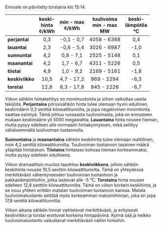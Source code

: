 Ennuste on päivitetty torstaina klo 15:14.

|              | keski-<br>hinta<br>¢/kWh | min - max<br>¢/kWh | tuulivoima<br>min - max<br>MW | keski-<br>lämpötila<br>°C |
|:-------------|:----------------:|:----------------:|:-------------:|:-------------:|
| **perjantai** | 0,3 | -0,1 - 0,7 | 4058 - 6388 | 0,4 |
| **lauantai** | 2,3 | -0,6 - 5,4 | 3026 - 6987 | -1,0 |
| **sunnuntai** | 4,2 | 0,8 - 7,1 | 2525 - 5148 | 0,1 |
| **maanantai** | 4,2 | 1,7 - 6,7 | 4311 - 5226 | 0,5 |
| **tiistai** | 4,9 | 1,0 - 9,2 | 2169 - 5161 | -1,8 |
| **keskiviikko** | 10,5 | 4,7 - 17,2 | 969 - 2294 | -6,3 |
| **torstai** | 12,8 | 8,3 - 17,8 | 845 - 2226 | -6,7 |

Viikon sähkön hintakehitys on monimuotoista ja siihen vaikuttaa useita tekijöitä. **Perjantaina** pörssisähkön hinta tulee olemaan hyvin edullinen, keskimäärin 0,3 senttiä kilowattitunnilta, ja jopa negatiivinen minimihinta saattaa esiintyä. Tämä johtuu runsaasta tuulivoimasta, joka on ennusteen mukaan keskimäärin yli 5000 megawattia. **Lauantaina** hinta nousee hieman, mutta pysyy edelleen alle normaalin hintakynnyksen, mikä selittyy vähäisemmällä tuulivoiman tuotannolla.

**Sunnuntaina** ja **maanantaina** sähkön keskihinta tulee olemaan maltillinen, noin 4,2 senttiä kilowattitunnilta. Tuulivoiman tuotannon tasainen määrä ylläpitää hintatason. **Tiistaina** hintataso kohoaa hieman korkeammaksi, mutta pysyy edelleen edullisena.

Viikon dramaattisin muutos tapahtuu **keskiviikkona**, jolloin sähkön keskihinta nousee 10,5 senttiin kilowattitunnilta. Tämä on yhteydessä merkittävästi vähentyneeseen tuulivoiman tuotantoon ja pakkaslämpötiloihin, jotka laskevat alle -5 °C. **Torstaina** hinta nousee edelleen 12,8 senttiin kilowattitunnilta. Tämä on viikon korkein keskihinta, ja se osuu yhteen erittäin matalan tuulivoiman tuotannon kanssa. Matala tuulivoimatuotanto selittää myös korkeamman maksimihinnan, joka on jopa 17,8 senttiä kilowattitunnilta.

Viikon aikana sähkön hinnat vaihtelevat merkittävästi, ja erityisesti keskiviikko ja torstai erottuvat korkeina hintapäivinä. Kylmä sää ja heikko tuulivoimatuotanto vaikuttavat merkittävästi näihin hintoihin.